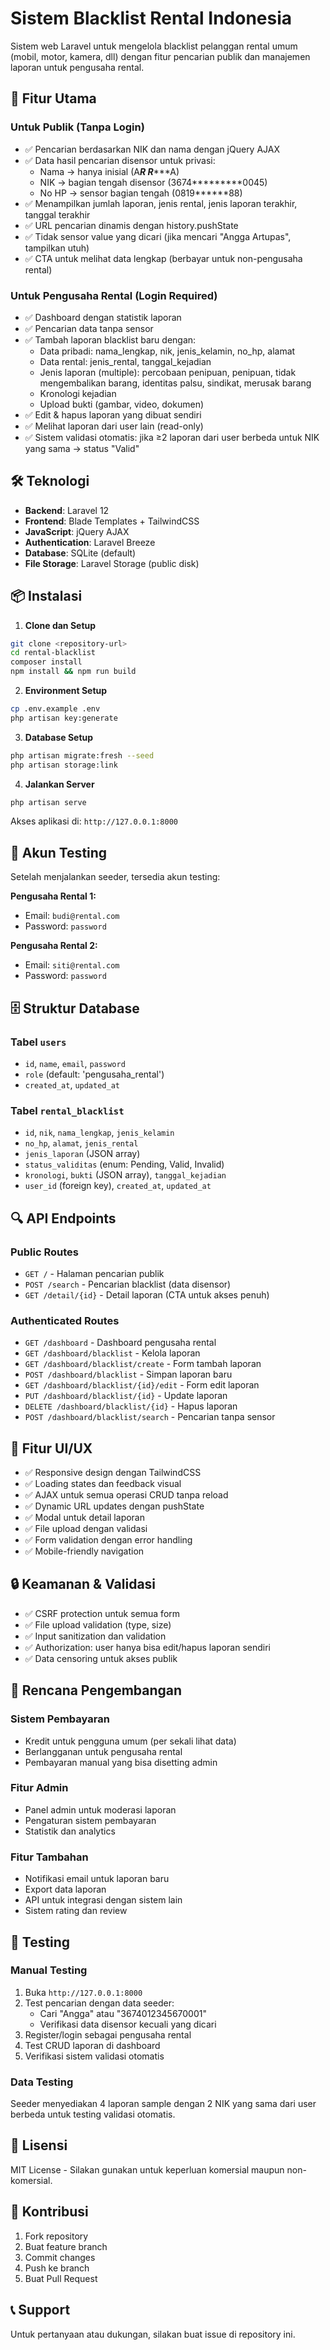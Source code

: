 # Sistem Blacklist Rental Indonesia

Sistem web Laravel untuk mengelola blacklist pelanggan rental umum (mobil, motor, kamera, dll) dengan fitur pencarian publik dan manajemen laporan untuk pengusaha rental.

## 🚀 Fitur Utama

### Untuk Publik (Tanpa Login)
- ✅ Pencarian berdasarkan NIK dan nama dengan jQuery AJAX
- ✅ Data hasil pencarian disensor untuk privasi:
  - Nama → hanya inisial (A***R R******A)
  - NIK → bagian tengah disensor (3674*********0045)
  - No HP → sensor bagian tengah (0819******88)
- ✅ Menampilkan jumlah laporan, jenis rental, jenis laporan terakhir, tanggal terakhir
- ✅ URL pencarian dinamis dengan history.pushState
- ✅ Tidak sensor value yang dicari (jika mencari "Angga Artupas", tampilkan utuh)
- ✅ CTA untuk melihat data lengkap (berbayar untuk non-pengusaha rental)

### Untuk Pengusaha Rental (Login Required)
- ✅ Dashboard dengan statistik laporan
- ✅ Pencarian data tanpa sensor
- ✅ Tambah laporan blacklist baru dengan:
  - Data pribadi: nama_lengkap, nik, jenis_kelamin, no_hp, alamat
  - Data rental: jenis_rental, tanggal_kejadian
  - Jenis laporan (multiple): percobaan penipuan, penipuan, tidak mengembalikan barang, identitas palsu, sindikat, merusak barang
  - Kronologi kejadian
  - Upload bukti (gambar, video, dokumen)
- ✅ Edit & hapus laporan yang dibuat sendiri
- ✅ Melihat laporan dari user lain (read-only)
- ✅ Sistem validasi otomatis: jika ≥2 laporan dari user berbeda untuk NIK yang sama → status "Valid"

## 🛠️ Teknologi

- **Backend**: Laravel 12
- **Frontend**: Blade Templates + TailwindCSS
- **JavaScript**: jQuery AJAX
- **Authentication**: Laravel Breeze
- **Database**: SQLite (default)
- **File Storage**: Laravel Storage (public disk)

## 📦 Instalasi

1. **Clone dan Setup**
```bash
git clone <repository-url>
cd rental-blacklist
composer install
npm install && npm run build
```

2. **Environment Setup**
```bash
cp .env.example .env
php artisan key:generate
```

3. **Database Setup**
```bash
php artisan migrate:fresh --seed
php artisan storage:link
```

4. **Jalankan Server**
```bash
php artisan serve
```

Akses aplikasi di: `http://127.0.0.1:8000`

## 👥 Akun Testing

Setelah menjalankan seeder, tersedia akun testing:

**Pengusaha Rental 1:**
- Email: `budi@rental.com`
- Password: `password`

**Pengusaha Rental 2:**
- Email: `siti@rental.com`
- Password: `password`

## 🗄️ Struktur Database

### Tabel `users`
- `id`, `name`, `email`, `password`
- `role` (default: 'pengusaha_rental')
- `created_at`, `updated_at`

### Tabel `rental_blacklist`
- `id`, `nik`, `nama_lengkap`, `jenis_kelamin`
- `no_hp`, `alamat`, `jenis_rental`
- `jenis_laporan` (JSON array)
- `status_validitas` (enum: Pending, Valid, Invalid)
- `kronologi`, `bukti` (JSON array), `tanggal_kejadian`
- `user_id` (foreign key), `created_at`, `updated_at`

## 🔍 API Endpoints

### Public Routes
- `GET /` - Halaman pencarian publik
- `POST /search` - Pencarian blacklist (data disensor)
- `GET /detail/{id}` - Detail laporan (CTA untuk akses penuh)

### Authenticated Routes
- `GET /dashboard` - Dashboard pengusaha rental
- `GET /dashboard/blacklist` - Kelola laporan
- `GET /dashboard/blacklist/create` - Form tambah laporan
- `POST /dashboard/blacklist` - Simpan laporan baru
- `GET /dashboard/blacklist/{id}/edit` - Form edit laporan
- `PUT /dashboard/blacklist/{id}` - Update laporan
- `DELETE /dashboard/blacklist/{id}` - Hapus laporan
- `POST /dashboard/blacklist/search` - Pencarian tanpa sensor

## 🎨 Fitur UI/UX

- ✅ Responsive design dengan TailwindCSS
- ✅ Loading states dan feedback visual
- ✅ AJAX untuk semua operasi CRUD tanpa reload
- ✅ Dynamic URL updates dengan pushState
- ✅ Modal untuk detail laporan
- ✅ File upload dengan validasi
- ✅ Form validation dengan error handling
- ✅ Mobile-friendly navigation

## 🔒 Keamanan & Validasi

- ✅ CSRF protection untuk semua form
- ✅ File upload validation (type, size)
- ✅ Input sanitization dan validation
- ✅ Authorization: user hanya bisa edit/hapus laporan sendiri
- ✅ Data censoring untuk akses publik

## 📱 Rencana Pengembangan

### Sistem Pembayaran
- Kredit untuk pengguna umum (per sekali lihat data)
- Berlangganan untuk pengusaha rental
- Pembayaran manual yang bisa disetting admin

### Fitur Admin
- Panel admin untuk moderasi laporan
- Pengaturan sistem pembayaran
- Statistik dan analytics

### Fitur Tambahan
- Notifikasi email untuk laporan baru
- Export data laporan
- API untuk integrasi dengan sistem lain
- Sistem rating dan review

## 🧪 Testing

### Manual Testing
1. Buka `http://127.0.0.1:8000`
2. Test pencarian dengan data seeder:
   - Cari "Angga" atau "3674012345670001"
   - Verifikasi data disensor kecuali yang dicari
3. Register/login sebagai pengusaha rental
4. Test CRUD laporan di dashboard
5. Verifikasi sistem validasi otomatis

### Data Testing
Seeder menyediakan 4 laporan sample dengan 2 NIK yang sama dari user berbeda untuk testing validasi otomatis.

## 📄 Lisensi

MIT License - Silakan gunakan untuk keperluan komersial maupun non-komersial.

## 🤝 Kontribusi

1. Fork repository
2. Buat feature branch
3. Commit changes
4. Push ke branch
5. Buat Pull Request

## 📞 Support

Untuk pertanyaan atau dukungan, silakan buat issue di repository ini.

